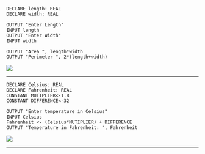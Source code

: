 ```
DECLARE length: REAL
DECLARE width: REAL

OUTPUT "Enter Length"
INPUT length
OUTPUT "Enter Width"
INPUT width

OUTPUT "Area ", length*width
OUTPUT "Perimeter ", 2*(length+width)
```



![](https://pu6uyun-image.oss-cn-hongkong.aliyuncs.com/image_1.3e829d01.png)


-----
```
DECLARE Celsius: REAL
DECLARE Fahrenheit: REAL
CONSTANT MUTIPLIER<-1.8
CONSTANT DIFFERENCE<-32

OUTPUT "Enter temperature in Celsius"
INPUT Celsius
Fahrenheit <- (Celsius*MUTIPLIER) + DIFFERENCE
OUTPUT "Temperature in Fahrenheit: ", Fahrenheit
```



![](https://pu6uyun-image.oss-cn-hongkong.aliyuncs.com/image_2.43547552.png)




-----


